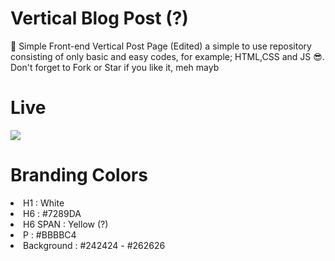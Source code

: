 # Vertical Blog Post (?)
:candy: Simple Front-end Vertical Post Page (Edited) a simple to use repository consisting of only basic and easy codes, for example; HTML,CSS and JS :sunglasses:.  Don't forget to Fork or Star if you like it, meh mayb

# Live
<img src="https://cdn.discordapp.com/attachments/745937151094423642/810170520837947412/unknown.png">

# Branding Colors
<li> H1 : White </li>
<li> H6 : #7289DA </li>
<li> H6 SPAN : Yellow (?) </li>
<li> P : #BBBBC4 </li>
<li> Background : #242424 - #262626 </li>
